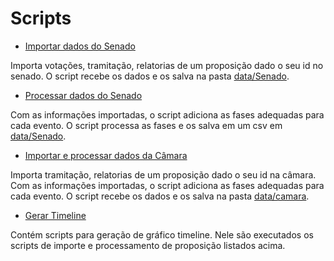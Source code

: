 
# Scripts

* [Importar dados do Senado](./importa-dados-Senado.R)

Importa votações, tramitação, relatorias de um proposição dado o seu id no senado.
O script recebe os dados e os salva na pasta [data/Senado](/data/Senado).

* [Processar dados do Senado](./processa-dados-Senado.R)

Com as informações importadas, o script adiciona as fases adequadas para cada evento.
O script processa as fases e os salva em um csv em [data/Senado](/data/Senado).

* [Importar e processar dados da Câmara](./camara-process-data.R)

Importa tramitação, relatorias de um proposição dado o seu id na câmara.
Com as informações importadas, o script adiciona as fases adequadas para cada evento.
O script recebe os dados e os salva na pasta [data/camara](/data/camara).

* [Gerar Timeline](./vis/tramitacao/)

Contém scripts para geração de gráfico timeline. Nele são executados os scripts de 
importe e processamento de proposição listados acima.
